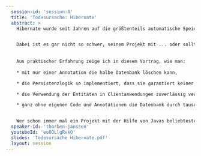 ```yaml
---
  session-id: 'session-8'
  title: 'Todesursache: Hibernate'
  abstract: >
    Hibernate wurde seit Jahren auf die größtenteils automatische Speicherung von Daten und das Laden ganzer Objektgraphen optimiert. Man sollte also annehmen, dass man die meisten Persistenzprobleme alleine durch die Verwendung von Hibernate vermeidet.


    Dabei ist es gar nicht so schwer, seinem Projekt mit ... oder sollte ich besser sagen "dank Hibernate" ... den Todesstoß zu versetzen.
    
    
    Aus praktischer Erfahrung zeige ich in diesem Vortrag, wie man:
    
    * mit nur einer Annotation die halbe Datenbank löschen kann,

    * die Persistenzlogik so implementiert, dass sie garantiert keiner der Kollegen versteht,

    * die Verwendung der Entitäten in Clientanwendungen zuverlässig verhindert und

    * ganz ohne eigenen Code und Annotationen die Datenbank durch tausende Abfragen in die Knie zwingt.


    Wer schon immer mal ein Projekt mit der Hilfe von Javas beliebtestem OR-Mapper zum Scheitern bringen wollte, sollte sich diesen Vortrag nicht entgehen lassen!
  speaker-id: 'thorben-janssen'
  youtubeId: 'eo8OLlgRvkQ'
  slides: 'Todesursache Hibernate.pdf'
  layout: session
---
```

